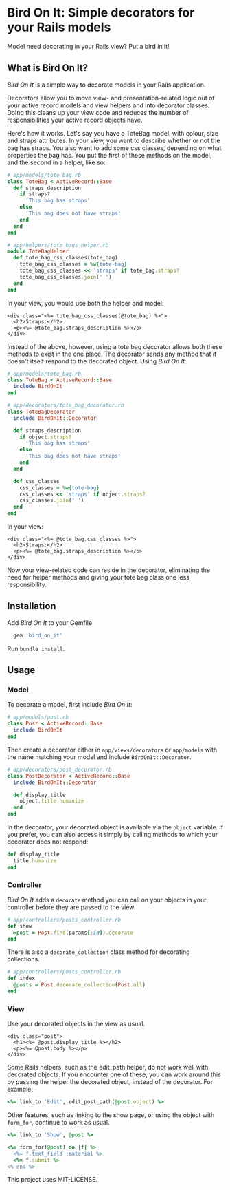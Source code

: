 # Bird On It: Simple decorators for your Rails models

Model need decorating in your Rails view? Put a bird in it!

## What is Bird On It?

_Bird On It_ is a simple way to decorate models in your Rails application.

Decorators allow you to move view- and presentation-related logic out of your active record models and view helpers and into decorator classes. Doing this cleans up your view code and reduces the number of responsibilities your active record objects have.

Here's how it works. Let's say you have a ToteBag model, with colour, size and straps attributes. In your view, you want to describe whether or not the bag has straps. You also want to add some css classes, depending on what properties the bag has. You put the first of these methods on the model, and the second in a helper, like so:

```ruby
# app/models/tote_bag.rb
class ToteBag < ActiveRecord::Base
  def straps_description
    if straps?
      'This bag has straps'
    else
      'This bag does not have straps'
    end
  end
end
```

```ruby
# app/helpers/tote_bags_helper.rb
module ToteBagHelper
  def tote_bag_css_classes(tote_bag)
    tote_bag_css_classes = %w{tote-bag}
    tote_bag_css_classes << 'straps' if tote_bag.straps?
    tote_bag_css_classes.join(' ')
  end
end
```

In your view, you would use both the helper and model:

```erb
<div class="<%= tote_bag_css_classes(@tote_bag) %>">
  <h2>Straps:</h2>
  <p><%= @tote_bag.straps_description %></p>
</div>
```

Instead of the above, however, using a tote bag decorator allows both these methods to exist in the one place. The decorator sends any method that it doesn't itself respond to the decorated object. Using _Bird On It_:

```ruby
# app/models/tote_bag.rb
class ToteBag < ActiveRecord::Base
  include BirdOnIt
end
```

```ruby
# app/decorators/tote_bag_decorator.rb
class ToteBagDecorator
  include BirdOnIt::Decorator

  def straps_description
    if object.straps?
      'This bag has straps'
    else
      'This bag does not have straps'
    end
  end

  def css_classes
    css_classes = %w{tote-bag}
    css_classes << 'straps' if object.straps?
    css_classes.join(' ')
  end
end
```

In your view:

```erb
<div class="<%= @tote_bag.css_classes %>">
  <h2>Straps:</h2>
  <p><%= @tote_bag.straps_description %></p>
</div>
```

Now your view-related code can reside in the decorator, eliminating the need for helper methods and giving your tote bag class one less responsibility.

## Installation

Add _Bird On It_ to your Gemfile

```ruby
  gem 'bird_on_it'
```

Run `bundle install`.

## Usage

### Model

To decorate a model, first include _Bird On It_:

```ruby
# app/models/post.rb
class Post < ActiveRecord::Base
  include BirdOnIt
end
```

Then create a decorator either in `app/views/decorators` or `app/models` with the name matching your model and include `BirdOnIt::Decorator`.

```ruby
# app/decorators/post_decorator.rb
class PostDecorator < ActiveRecord::Base
  include BirdOnIt::Decorator

  def display_title
    object.title.humanize
  end
end
```

In the decorator, your decorated object is available via the `object` variable. If you prefer, you can also access it simply by calling methods to which your decorator does not respond:

```ruby
def display_title
  title.humanize
end
```

### Controller

_Bird On It_ adds a `decorate` method you can call on your objects in your controller before they are passed to the view.

```ruby
# app/controllers/posts_controller.rb
def show
  @post = Post.find(params[:id]).decorate
end
```
There is also a `decorate_collection` class method for decorating collections.

```ruby
# app/controllers/posts_controller.rb
def index
  @posts = Post.decorate_collection(Post.all)
end
```

### View

Use your decorated objects in the view as usual.

```erb
<div class="post">
  <h1><%= @post.display_title %></h2>
  <p><%= @post.body %></p>
</div>
```

Some Rails helpers, such as the edit_path helper, do not work well with decorated objects. If you encounter one of these, you can work around this by passing the helper the decorated object, instead of the decorator. For example:

```ruby
<%= link_to 'Edit', edit_post_path(@post.object) %>
```

Other features, such as linking to the show page, or using the object with `form_for`, continue to work as usual.

```ruby
<%= link_to 'Show', @post %>
```

```ruby
<%= form_for(@post) do |f| %>
  <%= f.text_field :material %>
  <%= f.submit %>
<% end %>
```

This project uses MIT-LICENSE.
